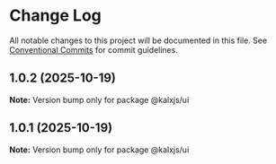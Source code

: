 # Change Log

All notable changes to this project will be documented in this file.
See [Conventional Commits](https://conventionalcommits.org) for commit guidelines.

## 1.0.2 (2025-10-19)

**Note:** Version bump only for package @kalxjs/ui

## 1.0.1 (2025-10-19)

**Note:** Version bump only for package @kalxjs/ui
